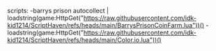 scripts:
-barrys prison autocollect | loadstring(game:HttpGet("https://raw.githubusercontent.com/idk-kid1214/ScriptHaven/refs/heads/main/BarrysPrisonCoinFarm.lua"))()
-loadstring(game:HttpGet("https://raw.githubusercontent.com/idk-kid1214/ScriptHaven/refs/heads/main/Color.io.lua"))()

